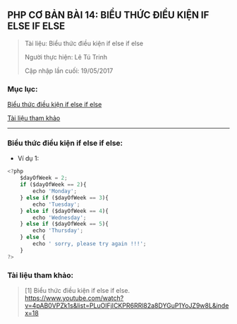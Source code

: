 ## PHP CƠ BẢN BÀI 14: BIỂU THỨC ĐIỀU KIỆN IF ELSE IF ELSE

> Tài liệu: Biểu thức điều kiện if else if else
>
> Người thực hiện: Lê Tú Trinh
>
> Cập nhập lần cuối: 19/05/2017

### Mục lục:

[Biểu thức điều kiện if else if else](#1)

[Tài liệu tham khảo](#2)

***

<a name="1"></a>
### Biểu thức điều kiện if else if else:

- Ví dụ 1: 

```javascript
<?php
	$dayOfWeek = 2; 
	if ($dayOfWeek == 2){
		echo 'Monday';
	} else if ($dayOfWeek == 3){
		echo 'Tuesday';
	} else if ($dayOfWeek == 4){
		echo 'Wednesday';
	} else if ($dayOfWeek == 5){
		echo 'Thursday';
	} else {
		echo ' sorry, please try again !!!';
	}
?>
```
<a name="2"></a>
### Tài liệu tham khảo:

> [1] Biểu thức điều kiện if else if else. https://www.youtube.com/watch?v=4pAB0VPZk1s&list=PLuOlFjICKPR6RRl82a8DYGuP1YoJZ9w8L&index=18
